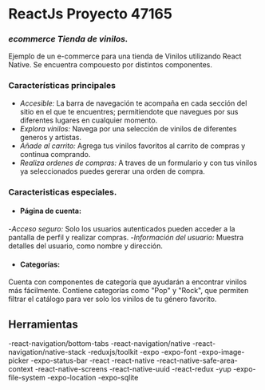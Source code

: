 # ReactJs Proyecto 47165
### _ecommerce Tienda de vinilos._

Ejemplo de un e-commerce para una tienda de Vinilos utilizando React Native.
Se encuentra compouesto por distintos componentes. 

### Características principales
- _Accesible:_ La barra de navegación te acompaña en cada sección del sitio en el que te encuentres; permitiendote que navegues por sus diferentes lugares en cualquier momento.
- _Explora vinilos:_ Navega por una selección de vinilos de diferentes generos y artistas.
- _Añade al carrito:_ Agrega tus vinilos favoritos al carrito de compras y continua comprando.
- _Realiza ordenes de compras:_ A traves de un formulario y con tus vinilos ya seleccionados puedes gererar una orden de compra. 

### Caracteristicas especiales.
- #### Página de cuenta: 
-_Acceso seguro:_ Solo los usuarios autenticados pueden acceder a la pantalla de perfil y realizar compras. 
-_Información del usuario:_ Muestra detalles del usuario, como nombre y dirección. 
- #### Categorías:
Cuenta con componentes de categoría que ayudarán a encontrar vinilos más fácilmente. Contiene categorías como "Pop" y "Rock", que permiten filtrar el catálogo para ver solo los vinilos de tu género favorito.

## Herramientas
-react-navigation/bottom-tabs
-react-navigation/native
-react-navigation/native-stack
-reduxjs/toolkit
-expo
-expo-font
-expo-image-picker
-expo-status-bar
-react
-react-native
-react-native-safe-area-context
-react-native-screens
-react-native-uuid
-react-redux
-yup
-expo-file-system
-expo-location
-expo-sqlite